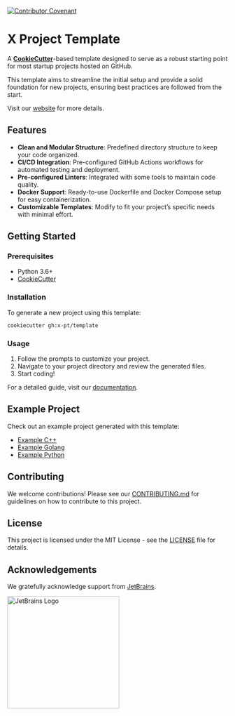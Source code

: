 [![Contributor Covenant](https://img.shields.io/badge/Contributor%20Covenant-2.1-4baaaa.svg)](CODE_OF_CONDUCT.md)

# X Project Template

A [**CookieCutter**](https://github.com/cookiecutter/cookiecutter)-based template designed to serve as a robust starting point for most startup projects hosted on GitHub.

This template aims to streamline the initial setup and provide a solid foundation for new projects, ensuring best practices are followed from the start.

Visit our [website](https://x-pt.github.io) for more details.

## Features

- **Clean and Modular Structure**: Predefined directory structure to keep your code organized.
- **CI/CD Integration**: Pre-configured GitHub Actions workflows for automated testing and deployment.
- **Pre-configured Linters**: Integrated with some tools to maintain code quality.
- **Docker Support**: Ready-to-use Dockerfile and Docker Compose setup for easy containerization.
- **Customizable Templates**: Modify to fit your project’s specific needs with minimal effort.

## Getting Started

### Prerequisites

- Python 3.6+
- [CookieCutter](https://cookiecutter.readthedocs.io/en/latest/installation.html)

### Installation

To generate a new project using this template:

```bash
cookiecutter gh:x-pt/template
```

### Usage

1. Follow the prompts to customize your project.
2. Navigate to your project directory and review the generated files.
3. Start coding!

For a detailed guide, visit our [documentation](https://x-pt.github.io/docs).

## Example Project

Check out an example project generated with this template:

- [Example C++](https://github.com/x-pt/example-cxx)
- [Example Golang](https://github.com/x-pt/example-go)
- [Example Python](https://github.com/x-pt/example-py)

## Contributing

We welcome contributions! Please see our [CONTRIBUTING.md](CONTRIBUTING.md) for guidelines on how to contribute to this project.

## License

This project is licensed under the MIT License - see the [LICENSE](LICENSE.md) file for details.

## Acknowledgements

We gratefully acknowledge support from [JetBrains](https://www.jetbrains.com/community/opensource/#support).

<a href="https://www.jetbrains.com/community/opensource/#support">
    <img src="https://resources.jetbrains.com/storage/products/company/brand/logos/jb_beam.png" alt="JetBrains Logo" width="256" height="256"/>
</a>
